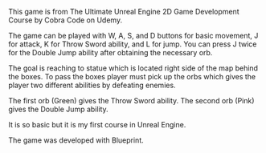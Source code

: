 This game is from The Ultimate Unreal Engine 2D Game Development Course by Cobra Code on Udemy. 

The game can be played with W, A, S, and D buttons for basic movement, J for attack, K for Throw Sword ability, and L for jump. You can press J twice for the Double Jump ability after obtaining the necessary orb.

The goal is reaching to statue which is located right side of the map behind the boxes. To pass the boxes player must pick up the orbs which gives the player two different abilities by defeating enemies.

The first orb (Green) gives the Throw Sword ability. The second orb (Pink) gives the Double Jump ability.

It is so basic but it is my first course in Unreal Engine. 

The game was developed with Blueprint.
